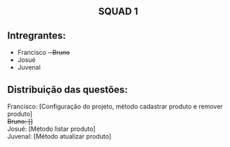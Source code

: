 <h2 align="center">SQUAD 1</h2>

## Intregrantes:
- Francisco
~~- Bruno~~
- Josué
- Juvenal

## Distribuição das questões:

Francisco: [Configuração do projeto, método cadastrar produto e remover produto]  
~~Bruno: []~~  
Josué: [Método listar produto]  
Juvenal: [Método atualizar produto]